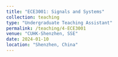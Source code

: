 ```yaml
---
title: "ECE3001: Signals and Systems"
collection: teaching
type: "Undergraduate Teaching Assistant"
permalink: /teaching/4-ECE3001
venue: "CUHK-Shenzhen, SSE"
date: 2024-01-10
location: "Shenzhen, China"
---
```


